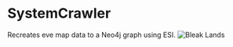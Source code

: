# SystemCrawler
Recreates eve map data to a Neo4j graph using ESI.
![Bleak Lands](http://i.imgur.com/mzyvlMD.png)
